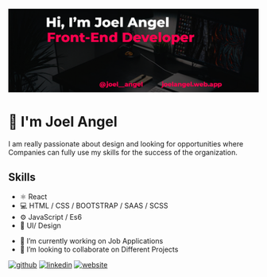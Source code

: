 ![Frontend Developer | ReactJS Developer | Design](https://github.com/JoelAngels/JoelAngels/blob/main/LinkedInBanner.png)

# 👋 I'm Joel Angel
I am really passionate about design and looking for opportunities where Companies can fully use my skills for the success of the organization.

## Skills
* ⚛ React
* 💻 HTML / CSS / BOOTSTRAP / SAAS / SCSS
* ⚙ JavaScript / Es6
* 🎨 UI/ Design


- 🔭 I’m currently working on Job Applications 
- 👯 I’m looking to collaborate on Different Projects 


[<img src='https://cdn.jsdelivr.net/npm/simple-icons@3.0.1/icons/github.svg' alt='github' height='40'>](https://github.com/JoelAngels)  [<img src='https://cdn.jsdelivr.net/npm/simple-icons@3.0.1/icons/linkedin.svg' alt='linkedin' height='40'>](https://www.linkedin.com/in/https://www.linkedin.com/in/joel-angel-4b05141a3//)  [<img src='https://cdn.jsdelivr.net/npm/simple-icons@3.0.1/icons/icloud.svg' alt='website' height='40'>](https://joelangel.web.app)  

